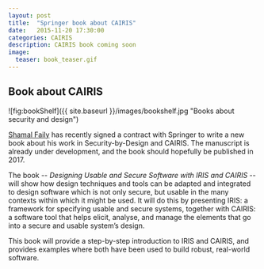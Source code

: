 ```yaml
---
layout: post
title:  "Springer book about CAIRIS"
date:   2015-11-20 17:30:00
categories: CAIRIS
description: CAIRIS book coming soon
image:
  teaser: book_teaser.gif
---
```


## Book about CAIRIS ##

![fig:bookShelf]({{ site.baseurl }}/images/bookshelf.jpg "Books about security and design")

[Shamal Faily](http://www.shamalfaily.com/) has recently signed a contract with Springer to write a new book about his work in Security-by-Design and CAIRIS.  The manuscript is already under development, and the book should hopefully be published in 2017.

The book -- *Designing Usable and Secure Software with IRIS and CAIRIS* -- will show how design techniques and tools can be adapted and integrated to design software which is not only secure, but usable in the many contexts within which it might be used. It will do this by presenting IRIS: a framework for specifying usable and secure systems, together with CAIRIS: a software tool that helps elicit, analyse, and manage the elements that go into a secure and usable system’s design.

This book will provide a step-by-step introduction to IRIS and CAIRIS, and provides examples where both have been used to build robust, real-world software.

